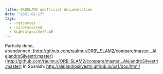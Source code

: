 ```yaml
---
title: ORBSLAM2 unofficial documentation
date: "2021-02-17"
tags:
  - -resources
  - -sa/processed
  - SLAM/algos/DefSLAM
---
```


Partially done, abandonned: [http://github.com/raulmur/ORB\_SLAM2/compare/master...AlejandroSilvestri:master](http://github.com/raulmur/ORB_SLAM2/compare/master...AlejandroSilvestri:master)
In Spanish: <http://alejandrosilvestri.github.io/os1/doc/html/>

